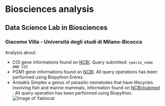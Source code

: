 # Biosciences analysis
## Data Science Lab in Biosciences
### Giacomo Villa - Università degli studi di Milano-Bicocca 
Analysis about:
* COI gene informations found on [NCBI](https://www.ncbi.nlm.nih.gov/). Query submitted: ``` specie_name AND COI ```
* PGM1 gene informations found on [NCBI](https://www.ncbi.nlm.nih.gov/). All query operations has been performed using Biopython Entrez.
* Anisakis Simplex a genus of parasitic nematodes that have lifecycles involving fish and marine mammals, information found on [NCBI/pubmed](https://www.ncbi.nlm.nih.gov/pubmed/) . All query operation has been perfomred using Biopython.
![Image of Yaktocat](https://www.google.com/search?q=biosciences&client=firefox-b-d&channel=trow2&sxsrf=ALeKk030wyFW6nMwZH3DEA1Hd8I-tfo7Pg:1600432697596&source=lnms&tbm=isch&sa=X&ved=2ahUKEwjo9LSz3PLrAhWMM-wKHVUrATEQ_AUoAnoECBkQBA&biw=1920&bih=983#imgrc=VXStJh9dU8i1xM&imgdii=Wkr37T3D2UVIIM)

